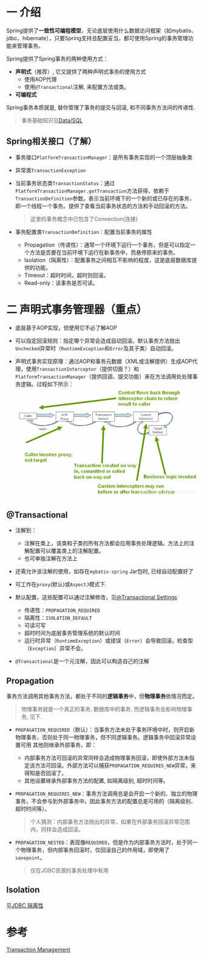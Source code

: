 # 一 介绍

Spring提供了**一致性可编程模型**，无论底层使用什么数据访问框架（如mybatis、jdbc、hibernate），只要Spring支持且配置妥当，都可使用Spring的事务管理功能来管理事务。

Spring提供了Spring事务的两种使用方式：

* **声明式**（推荐）, 它又提供了两种声明式事务的使用方式
  * 使用AOP代理
  * 使用`@Transactional`注解, 来配置方法或类。
* **可编程式**

Spring事务本质就是, 替你管理了事务的提交与回滚, 和不同事务方法间的传递性.

> 事务基础知识见[Data/SQL](../Data/SQL.md)

## Spring相关接口（了解）

* 事务接口`PlatformTransactionManager`：是所有事务实现的一个顶层抽象类

* 异常类`TransactionException`

* 当前事务状态类`TransactionStatus`：通过` PlatformTransactionManager.getTransaction`方法获得，依赖于`TransactionDefinition`参数。表示当前环境下的一个新的或已存在的事务，即一个线程一个事务。提供了查看当前事务状态的方法和手动回滚的方法。

  > 这里的事务概念中已包含了Connection(连接)

* 事务配置类`TransactionDefinition`：配置当前事务的属性
  * Propagation（传递性）：通常一个环境下运行一个事务，但是可以指定一个方法是否要在当前环境下运行在新事务中，而悬停原来的事务。
  * Isolation（隔离性）：配置事务之间相互不影响的程度，这是底层数据库提供的功能。
  * Timeout：超时时间，超时则回滚。
  * Read-only：该事务是否可读。

# 二 声明式事务管理器（重点）

* 底层基于AOP实现，但使用它不必了解AOP

* 可以指定回滚规则：指定哪个异常会造成自动回滚。默认事务方法抛出`Unchecked`异常时（`RuntimeException`和`Error`及其子类）自动回滚。

* 声明式事务实现原理：通过AOP和事务元数据（XML或注解提供）生成AOP代理，使用`TransactionInterceptor`（提供切面？）和`PlatformTransactionManager`（提供回调、提交功能）来在方法调用处处理事务逻辑。过程如下所示：
![在这里插入图片描述](.事物管理/20190529133849787.png)


## @Transactional

* 注解到：

  * 注解在类上，该类和子类的所有方法都会应用事务处理逻辑。方法上的注解配置可以覆盖类上的注解配置。
  * 也可单独注解在方法上

* 还需允许该注解的使用，如存在`mybatis-spring` Jar包时, 已经自动配置好了

* 可工作在`proxy`(默认)或`AspectJ`模式下. 

* 默认配置，这些配置可以通过注解修改，见[@Transactional Settings](<https://docs.spring.io/spring-framework/docs/current/spring-framework-reference/data-access.html#transaction-declarative-attransactional-settings>)

  * 传递性：`PROPAGATION_REQUIRED`
  * 隔离性：`ISOLATION_DEFAULT`
  * 可读可写
  * 超时时间为底层事务管理系统的默认时间
  * 运行时异常（`RuntimeException`）或错误（`Error`）会导致回滚，检查型（`Exception`）异常不会。

* `@Transactional`是一个元注解，因此可以构造自己的注解

## Propagation

事务方法调用其他事务方法，都处于不同的**逻辑事务**中，但**物理事务**依情况而定。

> 物理事务就是一个真正的事务, 数据库中的事务, 而逻辑事务会影响物理事务, 见下.

* `PROPAGATION_REQUIRED`（默认）：当事务方法未处于事务环境中时，则开启新物理事务，否则处于同一物理事务，但不同逻辑事务。逻辑事务中回滚异常设置可用 其他则继承外部事务，即：

  * 内部事务方法可回滚的异常同样会造成物理事务回滚，即使外部方法未指定该方法可回滚。外部方法可以捕获`PROPAGATION_REQUIRES_NEW`异常，来得知是否回滚了。
  * 其他设置继承外部事务方法的配置, 如隔离级别, 超时时间等。

* `PROPAGATION_REQUIRES_NEW`：事务方法调用总是会开启一个新的、独立的物理事务，不会参与到外部事务中。因此事务方法的配置总是可用的（隔离级别、超时时间等）。

  > 个人猜测：内部事务方法抛出的异常，如果在外部事务回滚异常范围内，同样会造成回滚。

* `PROPAGATION_NESTED`：表现像`REQUIRED`，但是作为内部事务方法时，处于同一个物理事务，但内部事务回滚时，仅回滚自己的作用域，即使用了`savepoint`。

  >仅在JDBC资源的事务处理中有用

## Isolation

见[JDBC 隔离性](<https://blog.csdn.net/jdbdh/article/details/86307289#81__114>)

# 参考

[Transaction Management](<https://docs.spring.io/spring-framework/docs/current/spring-framework-reference/data-access.html#transaction>)